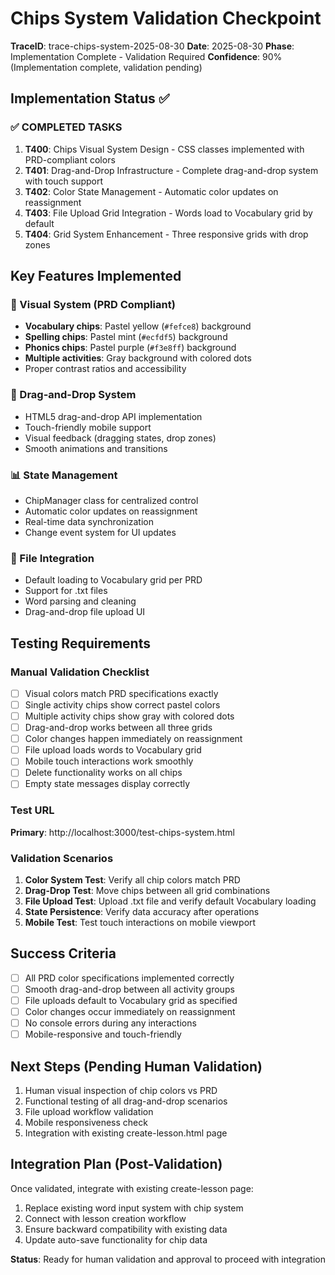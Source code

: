# Chips System Validation Checkpoint
**TraceID**: trace-chips-system-2025-08-30
**Date**: 2025-08-30
**Phase**: Implementation Complete - Validation Required
**Confidence**: 90% (Implementation complete, validation pending)

## Implementation Status ✅

### ✅ COMPLETED TASKS
1. **T400**: Chips Visual System Design - CSS classes implemented with PRD-compliant colors
2. **T401**: Drag-and-Drop Infrastructure - Complete drag-and-drop system with touch support
3. **T402**: Color State Management - Automatic color updates on reassignment
4. **T403**: File Upload Grid Integration - Words load to Vocabulary grid by default
5. **T404**: Grid System Enhancement - Three responsive grids with drop zones

## Key Features Implemented

### 🎨 Visual System (PRD Compliant)
- **Vocabulary chips**: Pastel yellow (`#fefce8`) background
- **Spelling chips**: Pastel mint (`#ecfdf5`) background  
- **Phonics chips**: Pastel purple (`#f3e8ff`) background
- **Multiple activities**: Gray background with colored dots
- Proper contrast ratios and accessibility

### 🔄 Drag-and-Drop System
- HTML5 drag-and-drop API implementation
- Touch-friendly mobile support
- Visual feedback (dragging states, drop zones)
- Smooth animations and transitions

### 📊 State Management
- ChipManager class for centralized control
- Automatic color updates on reassignment
- Real-time data synchronization
- Change event system for UI updates

### 📁 File Integration
- Default loading to Vocabulary grid per PRD
- Support for .txt files
- Word parsing and cleaning
- Drag-and-drop file upload UI

## Testing Requirements

### Manual Validation Checklist
- [ ] Visual colors match PRD specifications exactly
- [ ] Single activity chips show correct pastel colors
- [ ] Multiple activity chips show gray with colored dots
- [ ] Drag-and-drop works between all three grids
- [ ] Color changes happen immediately on reassignment
- [ ] File upload loads words to Vocabulary grid
- [ ] Mobile touch interactions work smoothly
- [ ] Delete functionality works on all chips
- [ ] Empty state messages display correctly

### Test URL
**Primary**: http://localhost:3000/test-chips-system.html

### Validation Scenarios
1. **Color System Test**: Verify all chip colors match PRD
2. **Drag-Drop Test**: Move chips between all grid combinations
3. **File Upload Test**: Upload .txt file and verify default Vocabulary loading
4. **State Persistence**: Verify data accuracy after operations
5. **Mobile Test**: Test touch interactions on mobile viewport

## Success Criteria
- [ ] All PRD color specifications implemented correctly
- [ ] Smooth drag-and-drop between all activity groups
- [ ] File uploads default to Vocabulary grid as specified
- [ ] Color changes occur immediately on reassignment
- [ ] No console errors during any interactions
- [ ] Mobile-responsive and touch-friendly

## Next Steps (Pending Human Validation)
1. Human visual inspection of chip colors vs PRD
2. Functional testing of all drag-and-drop scenarios  
3. File upload workflow validation
4. Mobile responsiveness check
5. Integration with existing create-lesson.html page

## Integration Plan (Post-Validation)
Once validated, integrate with existing create-lesson page:
1. Replace existing word input system with chip system
2. Connect with lesson creation workflow
3. Ensure backward compatibility with existing data
4. Update auto-save functionality for chip data

**Status**: Ready for human validation and approval to proceed with integration